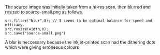 The source image was initially taken from a hi-res scan, then blurred and
resized to source-small.png as follows.

```
src.filter("blur",3); // 3 seems to be optimal balance for speed and efficacy.
src.resize(width,0);
src.save("source-small.png")
```
A blur is neccessary because the inkjet-printed scan had the dithering dots
which were giving erroneous colours
